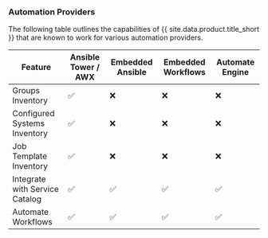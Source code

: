 ### Automation Providers

The following table outlines the capabilities of {{ site.data.product.title_short }} that are known to work for various automation providers.

| Feature                        | Ansible Tower / AWX | Embedded Ansible | Embedded Workflows | Automate Engine |
| ------------------------------ | ------------------- | ---------------- | ------------------ | --------------- |
| Groups Inventory               | ✅                  | ❌              | ❌                | ❌              |
| Configured Systems Inventory   | ✅                  | ❌              | ❌                | ❌              |
| Job Template Inventory         | ✅                  | ❌              | ❌                | ❌              |
| Integrate with Service Catalog | ✅                  | ✅              | ✅                | ✅              |
| Automate Workflows             | ✅                  | ✅              | ✅                | ✅              |
